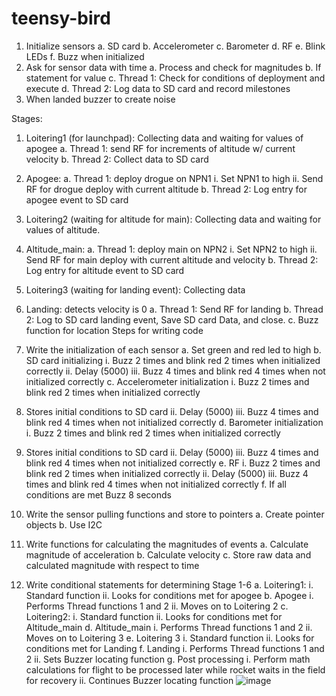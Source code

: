 # teensy-bird
1.	Initialize sensors
a.	SD card
b.	Accelerometer
c.	Barometer
d.	RF
e.	Blink LEDs 
f.	Buzz when initialized
2.	Ask for sensor data with time
a.	Process and check for magnitudes
b.	If statement for value
c.	Thread 1: Check for conditions of deployment and execute
d.	Thread 2: Log data to SD card and record milestones
3.	When landed buzzer to create noise

Stages:
1.	Loitering1 (for launchpad): Collecting data and waiting for values of apogee
a.	Thread 1: send RF for increments of altitude w/ current velocity
b.	Thread 2: Collect data to SD card
2.	Apogee:
a.	Thread 1: deploy drogue on NPN1
i.	Set NPN1 to high
ii.	Send RF for drogue deploy with current altitude
b.	Thread 2: Log entry for apogee event to SD card
3.	Loitering2 (waiting for altitude for main): Collecting data and waiting for values of altitude.
4.	Altitude_main:
a.	Thread 1: deploy main on NPN2
i.	Set NPN2 to high
ii.	Send RF for main deploy with current altitude and velocity
b.	Thread 2: Log entry for altitude event to SD card
5.	Loitering3 (waiting for landing event): Collecting data
6.	Landing: detects velocity is 0
a.	Thread 1: Send RF for landing
b.	Thread 2: Log to SD card landing event, Save SD card Data, and close.
c.	Buzz function for location
Steps for writing code
1.	Write the initialization of each sensor
a.	Set green and red led to high
b.	SD card initializing
i.	Buzz 2 times and blink red 2 times when initialized correctly
ii.	Delay (5000)
iii.	Buzz 4 times and blink red 4 times when not initialized correctly
c.	Accelerometer initialization
i.	Buzz 2 times and blink red 2 times when initialized correctly
1.	Stores initial conditions to SD card
ii.	Delay (5000)
iii.	Buzz 4 times and blink red 4 times when not initialized correctly
d.	Barometer initialization
i.	Buzz 2 times and blink red 2 times when initialized correctly
1.	Stores initial conditions to SD card
ii.	Delay (5000)
iii.	Buzz 4 times and blink red 4 times when not initialized correctly
e.	RF
i.	Buzz 2 times and blink red 2 times when initialized correctly
ii.	Delay (5000)
iii.	Buzz 4 times and blink red 4 times when not initialized correctly
f.	If all conditions are met Buzz 8 seconds

2.	Write the sensor pulling functions and store to pointers
a.	Create pointer objects
b.	Use I2C
3.	Write functions for calculating the magnitudes of events
a.	Calculate magnitude of acceleration
b.	Calculate velocity
c.	Store raw data and calculated magnitude with respect to time
4.	Write conditional statements for determining Stage 1-6
a.	Loitering1:
i.	Standard function
ii.	Looks for conditions met for apogee
b.	Apogee
i.	Performs Thread functions 1 and 2
ii.	Moves on to Loitering 2
c.	Loitering2: 
i.	Standard function
ii.	Looks for conditions met for Altitude_main
d.	Altitude_main
i.	Performs Thread functions 1 and 2
ii.	Moves on to Loitering 3
e.	Loitering 3
i.	Standard function
ii.	Looks for conditions met for Landing
f.	Landing 
i.	Performs Thread functions 1 and 2
ii.	Sets Buzzer locating function
g.	Post processing
i.	Perform math calculations for flight to be processed later while rocket waits in the field for recovery
ii.	Continues Buzzer locating function
![image](https://github.com/bshipdog/teensy-bird/assets/81502227/62d51332-6178-4db3-8acb-788048a7eb51)
